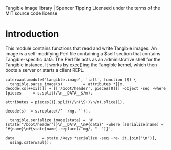 Tangible image library | Spencer Tipping
Licensed under the terms of the MIT source code license

# Introduction

This module contains functions that read and write Tangible images. An image is a self-modifying Perl file containing a $self section that contains Tangible-specific data. The Perl file acts
as an administrative shell for the Tangible instance. It works by exec()ing the Tangible kernel, which then boots a server or starts a client REPL.

    caterwaul.module('tangible.image', ':all', function ($) {
      tangible.parse_image(s)         = attributes *[[x, decode(xs[++xi])]] + [['/boot/header', pieces[0]]] -object -seq -where [pieces     = s.split(/\n__DATA__$/m),
                                                                                                                                 attributes = pieces[1].split(/\n(\S+)\n/m).slice(1),
                                                                                                                                 decode(s)  = s.replace(/^  /mg, '')],

      tangible.serialize_image(state) = '#{state["/boot/header"]}\n__DATA__\n#{data}' -where [serialize(name) = '#{name}\n#{state[name].replace(/^mg/, "  ")}',
                                                                                              data            = state /keys *serialize -seq -re- it.join('\n')],
      using.caterwaul});